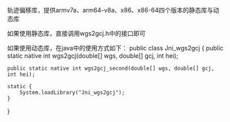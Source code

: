 轨迹偏移库，提供armv7a、arm64-v8a、x86、x86-64四个版本的静态库与动态库

如果使用静态库，直接调用wgs2gcj.h中的接口即可

如果使用动态库，在java中的使用方式如下：
public class Jni_wgs2gcj {
	public static native int wgs2gcj(double[] wgs, double[] gcj, int hei);

	public static native int wgs2gcj_second(double[] wgs, double[] gcj, int hei);

	static {
		System.loadLibrary("Jni_wgs2gcj");
	}
}